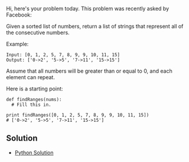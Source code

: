 Hi, here's your problem today. This problem was recently asked by Facebook:

Given a sorted list of numbers, return a list of strings that represent all of the consecutive numbers.

Example:
```
Input: [0, 1, 2, 5, 7, 8, 9, 9, 10, 11, 15]
Output: ['0->2', '5->5', '7->11', '15->15']
```
Assume that all numbers will be greater than or equal to 0, and each element can repeat.

Here is a starting point:
```
def findRanges(nums):
  # Fill this in.

print findRanges([0, 1, 2, 5, 7, 8, 9, 9, 10, 11, 15])
# ['0->2', '5->5', '7->11', '15->15']
```

## Solution

- [Python Solution](./Solution.py)